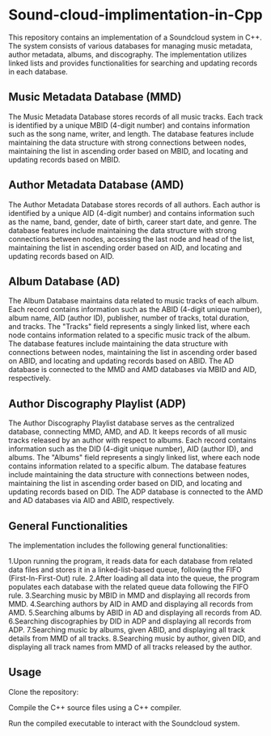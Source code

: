 # Sound-cloud-implimentation-in-Cpp


This repository contains an implementation of a Soundcloud system in C++. The system consists of various databases for managing music metadata, author metadata, albums, and discography. The implementation utilizes linked lists and provides functionalities for searching and updating records in each database.

## Music Metadata Database (MMD)
The Music Metadata Database stores records of all music tracks. Each track is identified by a unique MBID (4-digit number) and contains information such as the song name, writer, and length. The database features include maintaining the data structure with strong connections between nodes, maintaining the list in ascending order based on MBID, and locating and updating records based on MBID.

## Author Metadata Database (AMD)
The Author Metadata Database stores records of all authors. Each author is identified by a unique AID (4-digit number) and contains information such as the name, band, gender, date of birth, career start date, and genre. The database features include maintaining the data structure with strong connections between nodes, accessing the last node and head of the list, maintaining the list in ascending order based on AID, and locating and updating records based on AID.

## Album Database (AD)
The Album Database maintains data related to music tracks of each album. Each record contains information such as the ABID (4-digit unique number), album name, AID (author ID), publisher, number of tracks, total duration, and tracks. The "Tracks" field represents a singly linked list, where each node contains information related to a specific music track of the album. The database features include maintaining the data structure with connections between nodes, maintaining the list in ascending order based on ABID, and locating and updating records based on ABID. The AD database is connected to the MMD and AMD databases via MBID and AID, respectively.

## Author Discography Playlist (ADP)
The Author Discography Playlist database serves as the centralized database, connecting MMD, AMD, and AD. It keeps records of all music tracks released by an author with respect to albums. Each record contains information such as the DID (4-digit unique number), AID (author ID), and albums. The "Albums" field represents a singly linked list, where each node contains information related to a specific album. The database features include maintaining the data structure with connections between nodes, maintaining the list in ascending order based on DID, and locating and updating records based on DID. The ADP database is connected to the AMD and AD databases via AID and ABID, respectively.

## General Functionalities
The implementation includes the following general functionalities:

1.Upon running the program, it reads data for each database from related data files and stores it in a linked-list-based queue, following the FIFO (First-In-First-Out) rule.
2.After loading all data into the queue, the program populates each database with the related queue data following the FIFO rule.
3.Searching music by MBID in MMD and displaying all records from MMD.
4.Searching authors by AID in AMD and displaying all records from AMD.
5.Searching albums by ABID in AD and displaying all records from AD.
6.Searching discographies by DID in ADP and displaying all records from ADP.
7.Searching music by albums, given ABID, and displaying all track details from MMD of all tracks.
8.Searching music by author, given DID, and displaying all track names from MMD of all tracks released by the author.
## Usage
Clone the repository:

Compile the C++ source files using a C++ compiler.

Run the compiled executable to interact with the Soundcloud system.
